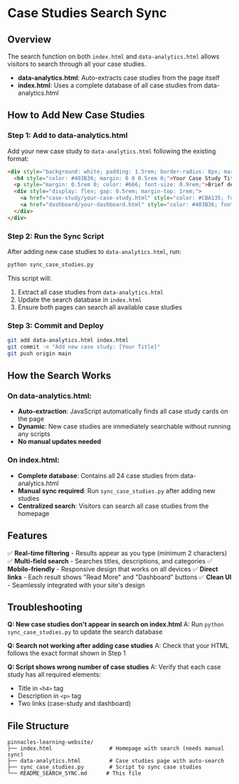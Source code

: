 # Case Studies Search Sync

## Overview

The search function on both `index.html` and `data-analytics.html` allows visitors to search through all your case studies.

- **data-analytics.html**: Auto-extracts case studies from the page itself
- **index.html**: Uses a complete database of all case studies from data-analytics.html

## How to Add New Case Studies

### Step 1: Add to data-analytics.html

Add your new case study to `data-analytics.html` following the existing format:

```html
<div style="background: white; padding: 1.5rem; border-radius: 8px; margin-bottom: 1rem; box-shadow: 0 2px 8px rgba(0,0,0,0.1);">
  <h4 style="color: #403B36; margin: 0 0 0.5rem 0;">Your Case Study Title</h4>
  <p style="margin: 0.5rem 0; color: #666; font-size: 0.9rem;">Brief description of the case study.</p>
  <div style="display: flex; gap: 0.5rem; margin-top: 1rem;">
    <a href="case-study/your-case-study.html" style="color: #CBA135; font-size: 0.9rem; text-decoration: none; font-weight: 500;">Read More →</a>
    <a href="dashboard/your-dashboard.html" style="color: #403B36; font-size: 0.9rem; text-decoration: none; font-weight: 500;">Dashboard →</a>
  </div>
</div>
```

### Step 2: Run the Sync Script

After adding new case studies to `data-analytics.html`, run:

```bash
python sync_case_studies.py
```

This script will:
1. Extract all case studies from `data-analytics.html`
2. Update the search database in `index.html`
3. Ensure both pages can search all available case studies

### Step 3: Commit and Deploy

```bash
git add data-analytics.html index.html
git commit -m "Add new case study: [Your Title]"
git push origin main
```

## How the Search Works

### On data-analytics.html:
- **Auto-extraction**: JavaScript automatically finds all case study cards on the page
- **Dynamic**: New case studies are immediately searchable without running any scripts
- **No manual updates needed**

### On index.html:
- **Complete database**: Contains all 24 case studies from data-analytics.html
- **Manual sync required**: Run `sync_case_studies.py` after adding new studies
- **Centralized search**: Visitors can search all case studies from the homepage

## Features

✅ **Real-time filtering** - Results appear as you type (minimum 2 characters)
✅ **Multi-field search** - Searches titles, descriptions, and categories
✅ **Mobile-friendly** - Responsive design that works on all devices
✅ **Direct links** - Each result shows "Read More" and "Dashboard" buttons
✅ **Clean UI** - Seamlessly integrated with your site's design

## Troubleshooting

**Q: New case studies don't appear in search on index.html**
A: Run `python sync_case_studies.py` to update the search database

**Q: Search not working after adding case studies**
A: Check that your HTML follows the exact format shown in Step 1

**Q: Script shows wrong number of case studies**
A: Verify that each case study has all required elements:
   - Title in `<h4>` tag
   - Description in `<p>` tag
   - Two links (case-study and dashboard)

## File Structure

```
pinnacles-learning-website/
├── index.html                  # Homepage with search (needs manual sync)
├── data-analytics.html         # Case studies page with auto-search
├── sync_case_studies.py        # Script to sync case studies
└── README_SEARCH_SYNC.md      # This file
```
